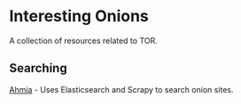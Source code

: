# Interesting Onions

A collection of resources related to TOR.

## Searching

[Ahmia](https://ahmia.fi/) - Uses Elasticsearch and Scrapy to search onion sites.


